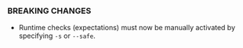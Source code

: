 ### BREAKING CHANGES

* Runtime checks (expectations) must now be manually activated by specifying `-s` or `--safe`.
